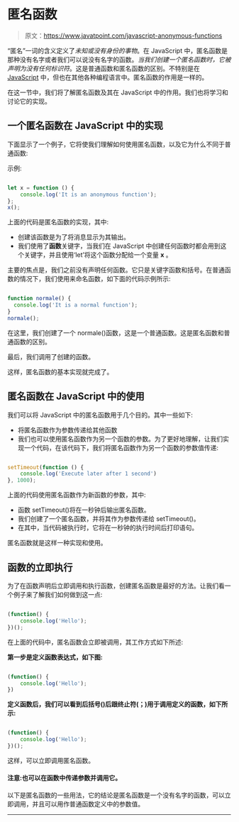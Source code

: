 # 匿名函数

> 原文：<https://www.javatpoint.com/javascript-anonymous-functions>

“匿名”一词的含义定义了*未知或没有身份的事物*。在 JavaScript 中，匿名函数是那种没有名字或者我们可以说没有名字的函数。*当我们创建一个匿名函数时，它被声明为没有任何标识符*。这是普通函数和匿名函数的区别。不特别是在 [JavaScript](https://www.javatpoint.com/javascript-tutorial) 中，但也在其他各种编程语言中。匿名函数的作用是一样的。

在这一节中，我们将了解匿名函数及其在 JavaScript 中的作用。我们也将学习和讨论它的实现。

## 一个匿名函数在 JavaScript 中的实现

下面显示了一个例子，它将使我们理解如何使用匿名函数，以及它为什么不同于普通函数:

示例:

```js

let x = function () {
    console.log('It is an anonymous function');
};
x();

```

上面的代码是匿名函数的实现，其中:

*   创建该函数是为了将消息显示为其输出。
*   我们使用了**函数**关键字，当我们在 JavaScript 中创建任何函数时都会用到这个关键字，并且使用‘let’将这个函数分配给一个变量 **x** 。

主要的焦点是，我们之前没有声明任何函数。它只是关键字函数和括号。在普通函数的情况下，我们使用来命名函数，如下面的代码示例所示:

```js

function normale() {
  console.log('It is a normal function');
}
normale();

```

在这里，我们创建了一个 normale()函数，这是一个普通函数。这是匿名函数和普通函数的区别。

最后，我们调用了创建的函数。

这样，匿名函数的基本实现就完成了。

## 匿名函数在 JavaScript 中的使用

我们可以将 JavaScript 中的匿名函数用于几个目的。其中一些如下:

*   将匿名函数作为参数传递给其他函数
*   我们也可以使用匿名函数作为另一个函数的参数。为了更好地理解，让我们实现一个代码，在该代码下，我们将匿名函数作为另一个函数的参数值传递:

```js

setTimeout(function () {
    console.log('Execute later after 1 second')
}, 1000);

```

上面的代码使用匿名函数作为新函数的参数，其中:

*   函数 setTimeout()将在一秒钟后输出匿名函数。
*   我们创建了一个匿名函数，并将其作为参数传递给 setTimeout()。
*   在其中，当代码被执行时，它将在一秒钟的执行时间后打印语句。

匿名函数就是这样一种实现和使用。

## 函数的立即执行

为了在函数声明后立即调用和执行函数，创建匿名函数是最好的方法。让我们看一个例子来了解我们如何做到这一点:

```js

(function() {
    console.log('Hello');
})();

```

在上面的代码中，匿名函数会立即被调用，其工作方式如下所述:

**第一步是定义函数表达式，如下图:**

```js

(function() {
    console.log('Hello');
})

```

**定义函数后，我们可以看到后括号()后跟终止符(；)用于调用定义的函数，如下所示:**

```js

(function() {
    console.log('Hello');
})();

```

这样，可以立即调用匿名函数。

#### 注意:也可以在函数中传递参数并调用它。

以下是匿名函数的一些用法，它的结论是匿名函数是一个没有名字的函数，可以立即调用，并且可以用作普通函数定义中的参数值。

* * *